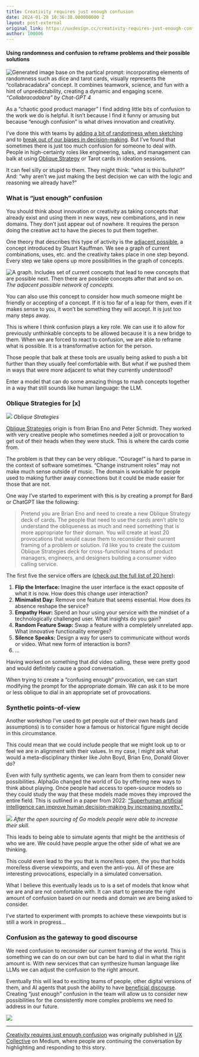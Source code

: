 ```yaml
---
title: Creativity requires just enough confusion
date: 2024-01-28 10:36:38.000000000 Z
layout: post-external
original_link: https://uxdesign.cc/creativity-requires-just-enough-confusion-eecb6c720130?source=rss-ba6349c9c628------2
author: 100006
---
```


#### Using randomness and confusion to reframe problems and their possible solutions

![Generated image base on the partical prompt: incorporating elements of randomness such as dice and tarot cards, visually represents the “collabracadabra” concept. It combines teamwork, science, and fun with a hint of unpredictability, creating a dynamic and engaging scene.](https://cdn-images-1.medium.com/max/1024/0*3Tek7WV_RQU_rdvc)
_“Collabracadabra” by Chat-GPT 4_

As a “chaotic good product manager” I find adding little bits of confusion to the work we do is helpful. It isn’t because I find it funny or amusing but because “enough confusion” is what drives innovation and creativity.

I’ve done this with teams by [adding a bit of randomness when sketching](https://uxdesign.cc/honing-crazy-eights-with-randomness-1c8100b94824) and to [break out of our biases in decision-making](https://www.theuncertaintyproject.org/tools/randomness-in-decision-making). But I’ve found that sometimes there is just too much confusion for someone to deal with. People in high-certainty roles like engineering, sales, and management can balk at using [Oblique Strategy](https://en.wikipedia.org/wiki/Oblique_Strategies) or Tarot cards in ideation sessions.

It can feel silly or stupid to them. They might think: “what is this bullshit?” And: “why aren’t we just making the best decision we can with the logic and reasoning we already have?”

### What is “just enough” confusion

You should think about innovation or creativity as taking concepts that already exist and using them in new ways, new combinations, and in new domains. They don’t just appear out of nowhere. It requires the person doing the creative act to have the pieces to put them together.

One theory that describes this type of activity is the [adjacent possible](https://www.edge.org/conversation/stuart_a_kauffman-the-adjacent-possible), a concept introduced by Stuart Kauffman. We see a graph of current combinations, uses, etc. and the creativity takes place in one step beyond. Every step we take opens up more possibilities in the graph of concepts.

![A graph. Includes set of current concepts that lead to new concepts that are possible next. Then there are possible concepts after that and so on.](https://cdn-images-1.medium.com/max/1024/0*jOG87S7HxfWfR5V_)
_The adjacent possible network of concepts._

You can also use this concept to consider how much someone might be friendly or accepting of a concept. If it is too far of a leap for them, even if it makes sense to you, it won’t be something they will accept. It is just too many steps away.

This is where I think confusion plays a key role. We can use it to allow for previously unthinkable concepts to be allowed because it is a new bridge to them. When we are forced to react to confusion, we are able to reframe what is possible. It is a transformative action for the person.

Those people that balk at these tools are usually being asked to push a bit further than they usually feel comfortable with. But what if we pushed them in ways that were more adjacent to what they currently understood?

Enter a model that can do some amazing things to mash concepts together in a way that still sounds like human language: the LLM.

### Oblique Strategies for [x]

![](https://cdn-images-1.medium.com/max/1024/0*hB-_6u9PRbAuPvCm)
_Oblique Strategies_

[Oblique Strategies](https://en.wikipedia.org/wiki/Oblique_Strategies) origin is from Brian Eno and Peter Schmidt. They worked with very creative people who sometimes needed a jolt or provocation to get out of their heads when they were stuck. This is where the cards come from.

The problem is that they can be very oblique. “Courage!” is hard to parse in the context of software sometimes. “Change instrument roles” may not make much sense outside of music. The domain is workable for people used to making further away connections but it could be made easier for those that are not.

One way I’ve started to experiment with this is by creating a prompt for Bard or ChatGPT like the following:

> Pretend you are Brian Eno and need to create a new Oblique Strategy deck of cards. The people that need to use the cards aren’t able to understand the obliqueness as much and need something that is more appropriate for their domain. You will create at least 20 provocations that would cause them to reconsider their current framing of a problem or solution. I’d like you to create the custom Oblique Strategies deck for cross-functional teams of product managers, engineers, and designers building a consumer video calling service.

The first five the service offers are ([check out the full list of 20 here](https://chat.openai.com/share/af1f399b-4287-464c-b8c9-f9d5bd13cf4e)):

1. **Flip the Interface:** Imagine the user interface is the exact opposite of what it is now. How does this change user interaction?
2. **Minimalist Day:** Remove one feature that seems essential. How does its absence reshape the service?
3. **Empathy Hour:** Spend an hour using your service with the mindset of a technologically challenged user. What insights do you gain?
4. **Random Feature Swap:** Swap a feature with a completely unrelated app. What innovative functionality emerges?
5. **Silence Speaks:** Design a way for users to communicate without words or video. What new form of interaction is born?
6. …

Having worked on something that did video calling, these were pretty good and would definitely cause a good conversation.

When trying to create a “confusing enough” provocation, we can start modifying the prompt for the appropriate domain. We can ask it to be more or less oblique to dial in an appropriate set of provocations.

### Synthetic points-of-view

Another workshop I’ve used to get people out of their own heads (and assumptions) is to consider how a famous or historical figure might decide in this circumstance.

This could mean that we could include people that we might look up to or feel we are in alignment with their values. In my case, I might ask what would a meta-disciplinary thinker like John Boyd, Brian Eno, Donald Glover do?

Even with fully synthetic agents, we can learn from them to consider new possibilities. AlphaGo changed the world of Go by offering new ways to think about playing. Once people had access to open-source models so they could study the way that these models made moves they improved the entire field. This is outlined in a paper from 2022: [“Superhuman artificial intelligence can improve human decision-making by increasing novelty.”](https://www.pnas.org/doi/epdf/10.1073/pnas.2214840120)

![](https://cdn-images-1.medium.com/max/840/0*g-WdrhtbtXxe1kz7)
_After the open sourcing of Go models people were able to increase their skill._

This leads to being able to simulate agents that might be the antithesis of who we are. We could have people argue the other side of what we are thinking.

This could even lead to the you that is more/less open, the you that holds more/less diverse viewpoints, and even the anti-you. All of these are interesting provocations, especially in a simulated conversation.

What I believe this eventually leads us to is a set of models that know what we are and are not comfortable with. It can start to generate the right amount of confusion based on our needs and domain we are being asked to consider.

I’ve started to experiment with prompts to achieve these viewpoints but is still a work in progress…

### Confusion as the gateway to good discourse

We need confusion to reconsider our current framing of the world. This is something we can do on our own but can be hard to dial in what the right amount is. With new services that can synthesize human language like LLMs we can adjust the confusion to the right amount.

Eventually this will lead to exciting teams of people, other digital versions of them, and AI agents that push the ability to have [beneficial discourse](https://www.theuncertaintyproject.org/threads/making-space-for-decision-discourse). Creating “just enough” confusion in the team will allow us to consider new possibilities for the consistently more complex problems we need to address in our future.

 ![](https://medium.com/_/stat?event=post.clientViewed&referrerSource=full_rss&postId=eecb6c720130)
* * *

[Creativity requires just enough confusion](https://uxdesign.cc/creativity-requires-just-enough-confusion-eecb6c720130) was originally published in [UX Collective](https://uxdesign.cc) on Medium, where people are continuing the conversation by highlighting and responding to this story.

